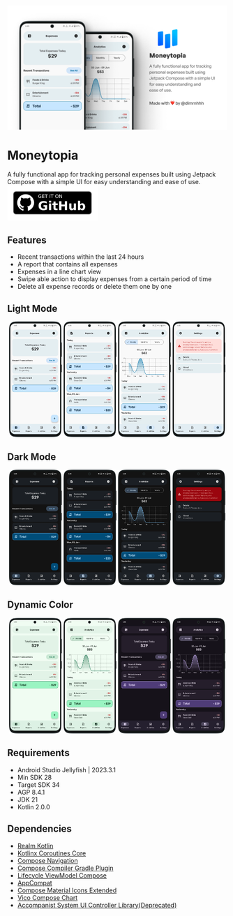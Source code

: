 <img src="art/banner.webp" alt="GtiHub Preview Card">

# Moneytopia
A fully functional app for tracking personal expenses built using Jetpack Compose with a simple UI for easy understanding and ease of use.
[<img src="art/get-it-on-github.webp" alt="Get it on GitHub" height="80">](https://github.com/dimrnhhh/moneytopia/releases/latest)

## Features
- Recent transactions within the last 24 hours
- A report that contains all expenses
- Expenses in a line chart view
- Swipe able action to display expenses from a certain period of time
- Delete all expense records or delete them one by one

## Light Mode
<div align="center">
    <img src="art/1-light-expenses.webp" width="24%" alt="">
    <img src="art/2-light-reports.webp" width="24%" alt="">
    <img src="art/3-light-analytics.webp" width="24%" alt="">
    <img src="art/4-light-settings.webp" width="24%" alt="">
</div>

## Dark Mode
<div align="center">
    <img src="art/1-dark-expenses.webp" width="24%" alt="">
    <img src="art/2-dark-reports.webp" width="24%" alt="">
    <img src="art/3-dark-analytics.webp" width="24%" alt="">
    <img src="art/4-dark-settings.webp" width="24%" alt="">
</div>

## Dynamic Color
<div align="center">
    <img src="art/1-light-dynamic-color-expenses.webp" width="24%" alt="">
    <img src="art/2-light-dynamic-color-analytics.webp" width="24%" alt="">
    <img src="art/3-dark-dynamic-color-expenses.webp" width="24%" alt="">
    <img src="art/4-dark-dynamic-color-analytics.webp" width="24%" alt="">
</div>

## Requirements
- Android Studio Jellyfish | 2023.3.1
- Min SDK 28
- Target SDK 34
- AGP 8.4.1
- JDK 21
- Kotlin 2.0.0

## Dependencies
- [Realm Kotlin](https://www.mongodb.com/docs/atlas/device-sdks/sdk/kotlin/install/)
- [Kotlinx Coroutines Core](https://mvnrepository.com/artifact/org.jetbrains.kotlinx/kotlinx-coroutines-core)
- [Compose Navigation](https://mvnrepository.com/artifact/androidx.navigation/navigation-compose)
- [Compose Compiler Gradle Plugin](https://mvnrepository.com/artifact/org.jetbrains.kotlin.plugin.compose/org.jetbrains.kotlin.plugin.compose.gradle.plugin)
- [Lifecycle ViewModel Compose](https://mvnrepository.com/artifact/androidx.lifecycle/lifecycle-viewmodel-compose)
- [AppCompat](https://mvnrepository.com/artifact/androidx.appcompat/appcompat)
- [Compose Material Icons Extended](https://mvnrepository.com/artifact/androidx.compose.material/material-icons-extended)
- [Vico Compose Chart](https://patrykandpatrick.com/vico/wiki/1.14.0/getting-started)
- [Accompanist System UI Controller Library(Deprecated)](https://mvnrepository.com/artifact/com.google.accompanist/accompanist-systemuicontroller)